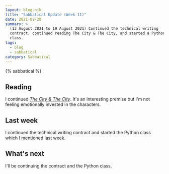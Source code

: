```yaml
---
layout: blog.njk
title: "Sabbatical Update (Week 11)"
date: 2021-08-20
summary: >
  (13 August 2021 to 19 August 2021) Continued the technical writing
  contract, continued reading The City & The City, and started a Python
  class.
tags:
  - blog
  - sabbatical
category: Sabbatical
---
```


{% sabbatical %}

## Reading

[city]: https://en.wikipedia.org/wiki/The_City_%26_the_City

I continued [*The City & The City*][city]. It's an interesting premise
but I'm not feeling emotionally invested in the characters.

## Last week

I continued the technical writing contract and started the Python class
which I mentioned last week.

## What's next

I'll be continuing the contract and the Python class.
